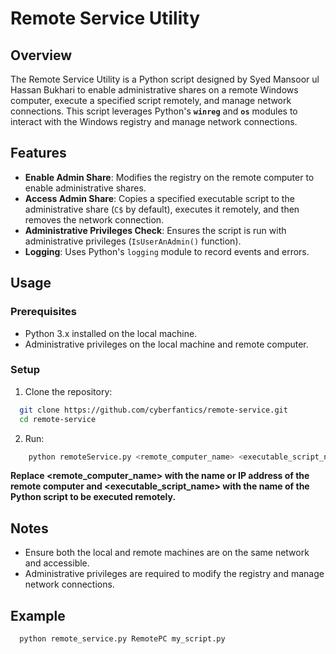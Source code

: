 # Remote Service Utility

## Overview

The Remote Service Utility is a Python script designed by Syed Mansoor ul Hassan Bukhari to enable administrative shares on a remote Windows computer, execute a specified script remotely, and manage network connections. This script leverages Python's **`winreg`** and **`os`** modules to interact with the Windows registry and manage network connections.

## Features

- **Enable Admin Share**: Modifies the registry on the remote computer to enable administrative shares.
- **Access Admin Share**: Copies a specified executable script to the administrative share (`C$` by default), executes it remotely, and then removes the network connection.
- **Administrative Privileges Check**: Ensures the script is run with administrative privileges (`IsUserAnAdmin()` function).
- **Logging**: Uses Python's `logging` module to record events and errors.

## Usage

### Prerequisites

- Python 3.x installed on the local machine.
- Administrative privileges on the local machine and remote computer.

### Setup

1. Clone the repository:
```bash
  git clone https://github.com/cyberfantics/remote-service.git
  cd remote-service
```
2. Run:
```bash
    python remoteService.py <remote_computer_name> <executable_script_name>
```

**Replace <remote_computer_name> with the name or IP address of the remote computer and <executable_script_name> with the name of the Python script to be executed remotely.**

## Notes
- Ensure both the local and remote machines are on the same network and accessible.
- Administrative privileges are required to modify the registry and manage network connections.

## Example
```bash
  python remote_service.py RemotePC my_script.py
```

